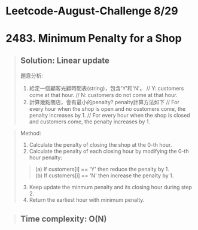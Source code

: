 # Leetcode-August-Challenge 8/29
# 2483. Minimum Penalty for a Shop
> ## Solution: Linear update
> 題意分析: 
> 1. 給定一個顧客光顧時間表(string)，包含'Y'和'N'。
>   // Y: customers come at that hour.
>   // N: customers do not come at that hour.
> 2. 計算幾點關店，會有最小的penalty? penalty計算方法如下
>   // For every hour when the shop is open and no customers come, the penalty increases by 1.
>   // For every hour when the shop is closed and customers come, the penalty increases by 1.
    

> Method: 
> 1. Calculate the penalty of closing the shop at the 0-th hour.  
> 2. Calculate the penalty of each closing hour by modifying the 0-th hour penalty:  
>> (a) If customers[i] == 'Y' then reduce the penalty by 1.  
>> (b) If customers[i] == 'N' then increase the penalty by 1.  
> 3. Keep update the minmum penalty and its closing hour during step 2.  
> 4. Return the earliest hour with minimum penalty.  

> ## Time complexity: O(N)
